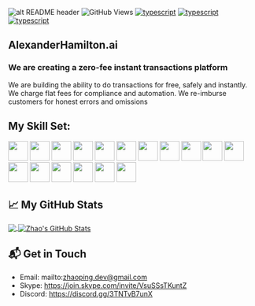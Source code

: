 ![alt README header](https://raw.githubusercontent.com/v3-dot-cash/v3-dot-cash/master/assets/hamilton.jpeg)
![GitHub Views](https://komarev.com/ghpvc/?username=v3-dot-cash&color=FAC151)
[![typescript](https://img.shields.io/badge/React-Expert-FAC151.svg?logo=react&logoWidth=20)](https://github.com/v3-dot-cash)
[![typescript](https://img.shields.io/badge/Django-Expert-FAC151.svg?logo=django&logoWidth=20)](https://github.com/v3-dot-cash)
[![typescript](https://img.shields.io/badge/Mathematics-Expert-FAC151.svg?logo=mathematics&logoWidth=20)](https://github.com/v3-dot-cash)

## AlexanderHamilton.ai

### We are creating a zero-fee instant transactions platform

We are building the ability to do transactions for free, safely and instantly. We charge flat fees for compliance and automation. We re-imburse customers for honest errors and omissions

## My Skill Set:

<p align="left">
<img src="https://raw.githubusercontent.com/v3-dot-cash/v3-dot-cash/main/assets/react-original.svg" height="auto" width="40">
  
<img src="https://raw.githubusercontent.com/v3-dot-cash/v3-dot-cash/main/assets/django.png" height="auto" width="40">

<img src="https://raw.githubusercontent.com/v3-dot-cash/v3-dot-cash/main/assets/nodejs-original.svg" height="auto" width="40">

<img src="https://raw.githubusercontent.com/v3-dot-cash/v3-dot-cash/main/assets/express-original.svg" height="auto" width="40">

<img src="https://raw.githubusercontent.com/v3-dot-cash/v3-dot-cash/main/assets/mongodb-original.svg" height="auto" width="40">

<img src="https://raw.githubusercontent.com/v3-dot-cash/v3-dot-cash/main/assets/angular.svg" height="auto" width="40">

<img src="https://raw.githubusercontent.com/v3-dot-cash/v3-dot-cash/main/assets/javascript-plain.svg" height="auto" width="40">

<img src="https://raw.githubusercontent.com/v3-dot-cash/v3-dot-cash/main/assets/python.svg" height="auto" width="40">

<img src="https://raw.githubusercontent.com/v3-dot-cash/v3-dot-cash/main/assets/css3-original.svg" height="auto" width="40">

<img src="https://raw.githubusercontent.com/v3-dot-cash/v3-dot-cash/main/assets/sass-original.svg" height="auto" width="40">

<img src="https://raw.githubusercontent.com/v3-dot-cash/v3-dot-cash/main/assets/react-original.svg" height="auto" width="40">

<img src="https://raw.githubusercontent.com/v3-dot-cash/v3-dot-cash/main/assets/jquery-plain.svg" height="auto" width="40">

<img src="https://raw.githubusercontent.com/v3-dot-cash/v3-dot-cash/main/assets/html5-original.svg" height="auto" width="40">

<img src="https://raw.githubusercontent.com/v3-dot-cash/v3-dot-cash/main/assets/bootstrap-plain.svg" height="auto" width="40">

<img src="https://raw.githubusercontent.com/v3-dot-cash/v3-dot-cash/main/assets/visualstudio-plain.svg" height="auto" width="40">

<img src="https://raw.githubusercontent.com/v3-dot-cash/v3-dot-cash/main/assets/redux-original.svg" height="auto" width="40">

<img src="https://raw.githubusercontent.com/v3-dot-cash/v3-dot-cash/main/assets/git-original.svg" height="auto" width="40">
</p>

## &#x1f4c8; My GitHub Stats

<a href="https://github.com/v3-dot-cash">
  <img align="center" src="https://github-readme-stats.vercel.app/api/top-langs/?username=v3-dot-cash&title_color=ffffff&text_color=c9cacc&icon_color=2bbc8a&bg_color=1d1f21" />
</a>

<a href="https://github.com/v3-dot-cash">
  <img align="center" src="https://github-readme-stats.vercel.app/api?username=v3-dot-cash&hide=PHP,html&show_icons=true&line_height=27&count_private=true&title_color=ffffff&text_color=c9cacc&icon_color=2bbc8a&bg_color=1d1f21" alt="Zhao's GitHub Stats" />
</a>

## 📬 Get in Touch

- Email: mailto:zhaoping.dev@gmail.com
- Skype: https://join.skype.com/invite/VsuSSsTKuntZ
- Discord: https://discord.gg/3TNTvB7unX
